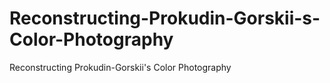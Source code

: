 # Reconstructing-Prokudin-Gorskii-s-Color-Photography
Reconstructing Prokudin-Gorskii's Color Photography
